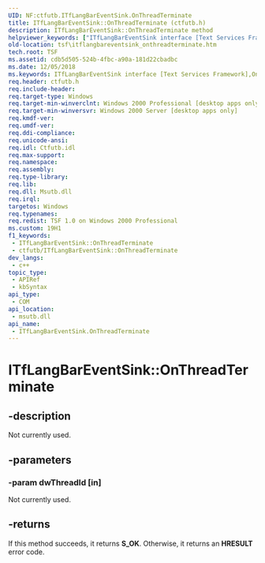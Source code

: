 ```yaml
---
UID: NF:ctfutb.ITfLangBarEventSink.OnThreadTerminate
title: ITfLangBarEventSink::OnThreadTerminate (ctfutb.h)
description: ITfLangBarEventSink::OnThreadTerminate method
helpviewer_keywords: ["ITfLangBarEventSink interface [Text Services Framework]","OnThreadTerminate method","ITfLangBarEventSink.OnThreadTerminate","ITfLangBarEventSink::OnThreadTerminate","OnThreadTerminate","OnThreadTerminate method [Text Services Framework]","OnThreadTerminate method [Text Services Framework]","ITfLangBarEventSink interface","_tsf_itflangbareventsink_onthreadterminate_ref","ctfutb/ITfLangBarEventSink::OnThreadTerminate","tsf.itflangbareventsink_onthreadterminate"]
old-location: tsf\itflangbareventsink_onthreadterminate.htm
tech.root: TSF
ms.assetid: cdb5d505-524b-4fbc-a90a-181d22cbadbc
ms.date: 12/05/2018
ms.keywords: ITfLangBarEventSink interface [Text Services Framework],OnThreadTerminate method, ITfLangBarEventSink.OnThreadTerminate, ITfLangBarEventSink::OnThreadTerminate, OnThreadTerminate, OnThreadTerminate method [Text Services Framework], OnThreadTerminate method [Text Services Framework],ITfLangBarEventSink interface, _tsf_itflangbareventsink_onthreadterminate_ref, ctfutb/ITfLangBarEventSink::OnThreadTerminate, tsf.itflangbareventsink_onthreadterminate
req.header: ctfutb.h
req.include-header: 
req.target-type: Windows
req.target-min-winverclnt: Windows 2000 Professional [desktop apps only]
req.target-min-winversvr: Windows 2000 Server [desktop apps only]
req.kmdf-ver: 
req.umdf-ver: 
req.ddi-compliance: 
req.unicode-ansi: 
req.idl: Ctfutb.idl
req.max-support: 
req.namespace: 
req.assembly: 
req.type-library: 
req.lib: 
req.dll: Msutb.dll
req.irql: 
targetos: Windows
req.typenames: 
req.redist: TSF 1.0 on Windows 2000 Professional
ms.custom: 19H1
f1_keywords:
 - ITfLangBarEventSink::OnThreadTerminate
 - ctfutb/ITfLangBarEventSink::OnThreadTerminate
dev_langs:
 - c++
topic_type:
 - APIRef
 - kbSyntax
api_type:
 - COM
api_location:
 - msutb.dll
api_name:
 - ITfLangBarEventSink.OnThreadTerminate
---
```


# ITfLangBarEventSink::OnThreadTerminate


## -description

Not currently used.

## -parameters

### -param dwThreadId [in]

Not currently used.

## -returns

If this method succeeds, it returns <b>S_OK</b>. Otherwise, it returns an <b>HRESULT</b> error code.

